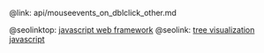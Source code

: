 @link: api/mouseevents_on_dblclick_other.md

@seolinktop: [javascript web framework](https://webix.com)
@seolink: [tree visualization javascript](https://webix.com/widget/tree/)